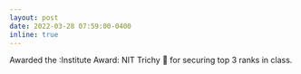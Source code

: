 ```yaml
---
layout: post
date: 2022-03-28 07:59:00-0400
inline: true
---
```


Awarded the :Institute Award: NIT Trichy 🥳 for securing top 3 ranks in class.
